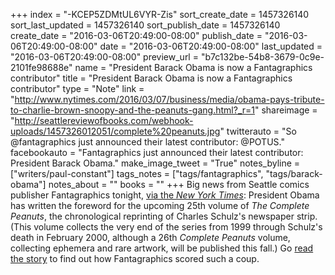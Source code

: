 +++
index = "-KCEP5ZDMtUL6VYR-Zis"
sort_create_date = 1457326140
sort_last_updated = 1457326140
sort_publish_date = 1457326140
create_date = "2016-03-06T20:49:00-08:00"
publish_date = "2016-03-06T20:49:00-08:00"
date = "2016-03-06T20:49:00-08:00"
last_updated = "2016-03-06T20:49:00-08:00"
preview_url = "b7c132be-54b8-3679-0c9e-2101fe98688e"
name = "President Barack Obama is now a Fantagraphics contributor"
title = "President Barack Obama is now a Fantagraphics contributor"
type = "Note"
link = "http://www.nytimes.com/2016/03/07/business/media/obama-pays-tribute-to-charlie-brown-snoopy-and-the-peanuts-gang.html?_r=1"
shareimage = "http://seattlereviewofbooks.com/webhook-uploads/1457326012051/complete%20peanuts.jpg"
twitterauto = "So @fantagraphics just announced their latest contributor: @POTUS."
facebookauto = "Fantagraphics just announced their latest contributor: President Barack Obama."
make_image_tweet = "True"
notes_byline = ["writers/paul-constant"]
tags_notes = ["tags/fantagraphics", "tags/barack-obama"]
notes_about = ""
books = ""
+++
Big news from Seattle comics publisher Fantagraphics tonight, [via the *New York Times*](http://www.nytimes.com/2016/03/07/business/media/obama-pays-tribute-to-charlie-brown-snoopy-and-the-peanuts-gang.html?_r=1): President Obama has written the foreword for the upcoming 25th volume of *The Complete Peanuts*, the chronological reprinting of Charles Schulz's newspaper strip. (This volume collects the very end of the series from 1999 through Schulz's death in February 2000, although a 26th *Complete Peanuts* volume, collecting ephemera and rare artwork, will be published this fall.) Go [read the story](http://www.nytimes.com/2016/03/07/business/media/obama-pays-tribute-to-charlie-brown-snoopy-and-the-peanuts-gang.html?_r=1) to find out how Fantagraphics scored such a coup.